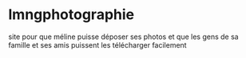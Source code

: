 # lmngphotographie
site pour que méline puisse déposer ses photos et que les gens de sa famille et ses amis puissent les télécharger facilement
